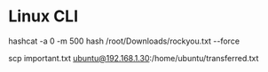 # Linux CLI

hashcat -a 0 -m 500 hash /root/Downloads/rockyou.txt --force

scp important.txt ubuntu@192.168.1.30:/home/ubuntu/transferred.txt



